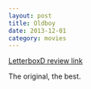 ```yaml
---
layout: post
title: Oldboy 
date: 2013-12-01
category: movies
---
```

 
[LetterboxD review link](http://letterboxd.com/samarthbhaskar/film/oldboy/)

 The original, the best.
